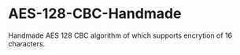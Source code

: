 # AES-128-CBC-Handmade
Handmade AES 128 CBC algorithm of which supports encrytion of 16 characters.
